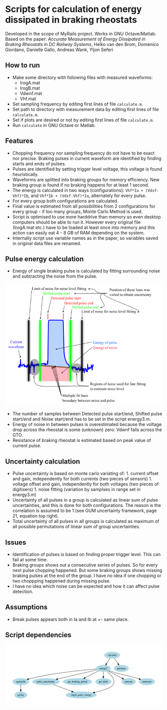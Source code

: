 # Scripts for calculation of energy dissipated in braking rheostats
Developed in the scope of MyRails project. Works in GNU Octave/Matlab. Based on the paper: *Accurate
Measurement of Energy Dissipated in Braking Rheostats in DC Railway Systems*, Helko van den Brom,
Domenico Giordano, Danielle Gallo, Andreas Wank, Yljon Seferi

## How to run
- Make some directory with following files with measured waveforms:
    - IrogA.mat
    - IrogB.mat
    - Vdwnf.mat
    - Vhf.mat
- Set sampling frequency by editing first lines of file ```calculate.m```.
- Set path to directory with measurement data by editing first lines of file ```calculate.m```.
- Set if plots are desired or not by editing first lines of file ```calculate.m```.
- Run ```calculate``` in GNU Octave or Matlab.

## Features
- Chopping frequency nor sampling frequency do not have to be exact nor precise. Braking pulses in current waveform are identified by finding starts and ends of pulses.
- Pulses are identified by setting trigger level voltage, this voltage is found heuristically.
- Waveforms are splitted into braking groups for memory efficiency. New braking group is found if no braking happens for at least 1 second.
- The energy is calculated in two ways (configurations): ```Vhf*Ia + (Vdsf-Vhf)*Ib```, and ```Vhf*Ib + (Vdsf-Vhf)*Ia```,
  alternately for every pulse.
- For every group both configurations are calculated.
- Final value is estimated from all possibilities from 2 configurations for every group - if too
  many groups, Monte Carlo Method is used.
- Script is optimised to use more harddrive than memory so even desktop computers should be able to
  run it. However every original file (IrogA.mat etc.) have to be loaded at least once into memory and this
  action can easily eat 4 - 8 GB of RAM depending on the system.
- Internally script use variable names as in the paper, so variables saved in original
  data files are renamed.

## Pulse energy calculation
- Energy of single braking pulse is calculated by fitting surrounding noise and subtracting the noise from
  the pulse.

![](doc/pulse_fitting_explanation.png)

- The number of samples between Detected pulse start/end, Shifted pulse start/end and Noise start/end has
  to be set in the script energy3.m.
- Energy of noise in between pulses is overestimated because the voltage drop across the rheostat is some (unknown) zero: Vdwnf falls across the GTO.
- Resistance of braking rheostat is estimated based on peak value of current pulse.

## Uncertainty calculation
- Pulse uncertainty is based on monte carlo variating of:
        1. current offset and gain, independently for both currents (two pieces of sensors)
        1. voltage offset and gain, independently for both voltages (two pieces of digitisers)
        1. noise fitting (variation by samplses in range set in energy3.m)
- Uncertainty of all pulses in a group is calculated as linear sum of pulse uncertainties, and this
  is done for both configurations. The reason is the correlation is assumed to be 1 (see GUM
  uncertainty framework, page 21, equation top right).
- Total uncertainty of all pulses in all groups is calculated as maximum of all possible
  permutations of linear sum of group uncertainties.

## Issues
- Identification of pulses is based on finding proper trigger level. This can fail at some time.
- Braking groups shows out a consecutive series of pulses. So for every next pulse chopping
  happened. But some braking groups shows missing braking pulses at the end of the group. I have no
  idea if one chopping or two choppping happened during missing pulse.
- I have no idea which noise can be expected and how it can affect pulse detection.

## Assumptions
- Break pulses appears both in Ia and Ib at +- same place.

## Script dependencies
![](doc/calculate_dependency.png)
